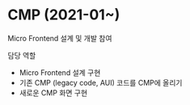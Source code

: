 # CMP \(2021-01~\)

Micro Frontend 설계 및 개발 참여

담당 역할

* Micro Frontend 설계 구현
* 기존 CMP \(legacy code, AUI\) 코드를  CMP에 올리기
* 새로운 CMP 화면 구현

